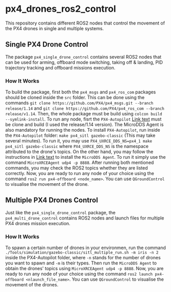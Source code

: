 # px4_drones_ros2_control
This repository contains different ROS2 nodes that control the movement of the PX4 drones in single and multiple systems.

## Single PX4 Drone Control

The package `px4_single_drone_control` contains several ROS2 nodes that can be used for arming, offboard mode switching, taking off & landing, PID trajectory tracking and offboard missions execution.

### How It Works

To build the package, first both the `px4_msgs` and `px4_ros_com` packages should be cloned inside the `src` folder. This can be done using the commands `git clone https://github.com/PX4/px4_msgs.git --branch release/1.14` and `git clone https://github.com/PX4/px4_ros_com --branch release/v1.14`. Then, the whole package must be build using `colcon build --symlink-install`. To run any node, fisrt the `PX4-Autopilot` [Link text](https://github.com/PX4/PX4-Autopilot.git) must be clone and build (I used the release/1.14 version). The MicroDDS Agent is also mandatory for running the nodes. To install `PX4-Autopilot`, run inside the `PX4-Autopilot` folder: `make px4_sitl gazebo-classic` (This may take several minutes). To run it, you may use `PX4_UXRCE_DDS_NS=px4_1 make px4_sitl gazebo-classic` where `PX4_UXRCE_DDS_NS` is the namespace attributed to the drone's topics. On the other hand, you may follow the instructions in [Link text](https://docs.px4.io/main/en/middleware/uxrce_dds.html) to install the `MicroDDS Agent`. To run it simply use the command `MicroXRCEAgent udp4 -p 8888`. After running both mentioned commands, you may check the ROS2 topics whether they are listed correctly. Now, you are ready to run any node of your choice using the command `ros2 run px4-offboard <node_name>`. You can use `QGroundControl` to visualise the movement of the drone.

## Multiple PX4 Drones Control

Just like the `px4_single_drone_control` package, the `px4_multi_drone_control` contains ROS2 nodes and launch files for multiple PX4 drones mission execution.

### How It Works

To spawn a certain number of drones in your environmen, run the command `./Tools/simulation/gazebo-classic/sitl_multiple_run.sh -m iris -n 2` inside the PX4-Autopilot folder, where `-n` stands for the number of drones you want to spawn and `-m` is their types. Then run the `MicroDDS Agent` to obtain the drones' topics using `MicroXRCEAgent udp4 -p 8888`. Now, you are ready to run any node of your choice using the command `ros2 launch px4-offboard <nlaunch_file_name>`. You can use `QGroundControl` to visualise the movement of the drones.
